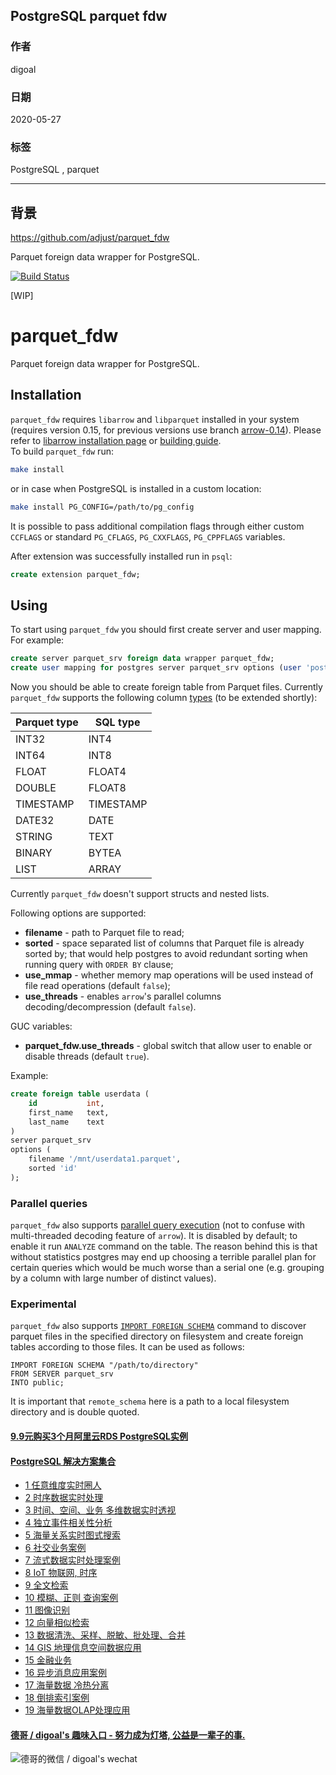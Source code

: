 ## PostgreSQL parquet fdw     
        
### 作者        
digoal        
        
### 日期        
2020-05-27        
        
### 标签        
PostgreSQL , parquet   
        
----        
        
## 背景        
https://github.com/adjust/parquet_fdw  
  
Parquet foreign data wrapper for PostgreSQL.  
  
[![Build Status](https://travis-ci.org/adjust/parquet_fdw.svg?branch=master)](https://travis-ci.org/adjust/parquet_fdw)  
  
[WIP]  
  
# parquet_fdw  
  
Parquet foreign data wrapper for PostgreSQL.  
  
## Installation  
  
`parquet_fdw` requires `libarrow` and `libparquet` installed in your system (requires version 0.15, for previous versions use branch [arrow-0.14](https://github.com/adjust/parquet_fdw/tree/arrow-0.14)). Please refer to [libarrow installation page](https://arrow.apache.org/install/) or [building guide](https://github.com/apache/arrow/blob/master/cpp/README.md).  
To build `parquet_fdw` run:  
```sh  
make install  
```  
or in case when PostgreSQL is installed in a custom location:  
```sh  
make install PG_CONFIG=/path/to/pg_config  
```  
It is possible to pass additional compilation flags through either custom  
`CCFLAGS` or standard `PG_CFLAGS`, `PG_CXXFLAGS`, `PG_CPPFLAGS` variables.  
  
After extension was successfully installed run in `psql`:  
```sql  
create extension parquet_fdw;  
```  
  
## Using  
To start using `parquet_fdw` you should first create server and user mapping. For example:  
```sql  
create server parquet_srv foreign data wrapper parquet_fdw;  
create user mapping for postgres server parquet_srv options (user 'postgres');  
```  
Now you should be able to create foreign table from Parquet files. Currently `parquet_fdw` supports the following column [types](https://github.com/apache/arrow/blob/master/cpp/src/arrow/type.h) (to be extended shortly):  
  
| Parquet type |  SQL type |  
|--------------|-----------|  
|        INT32 |      INT4 |  
|        INT64 |      INT8 |  
|        FLOAT |    FLOAT4 |  
|       DOUBLE |    FLOAT8 |  
|    TIMESTAMP | TIMESTAMP |  
|       DATE32 |      DATE |  
|       STRING |      TEXT |  
|       BINARY |     BYTEA |  
|         LIST |     ARRAY |  
  
Currently `parquet_fdw` doesn't support structs and nested lists.  
  
Following options are supported:  
* **filename** - path to Parquet file to read;  
* **sorted** - space separated list of columns that Parquet file is already sorted by; that would help postgres to avoid redundant sorting when running query with `ORDER BY` clause;  
* **use_mmap** - whether memory map operations will be used instead of file read operations (default `false`);  
* **use_threads** - enables `arrow`'s parallel columns decoding/decompression (default `false`).  
  
GUC variables:  
* **parquet_fdw.use_threads** - global switch that allow user to enable or disable threads (default `true`).  
  
Example:  
```sql  
create foreign table userdata (  
    id           int,  
    first_name   text,  
    last_name    text  
)  
server parquet_srv  
options (  
    filename '/mnt/userdata1.parquet',  
    sorted 'id'  
);  
```  
  
### Parallel queries  
`parquet_fdw` also supports [parallel query execution](https://www.postgresql.org/docs/current/parallel-query.html) (not to confuse with multi-threaded decoding feature of `arrow`). It is disabled by default; to enable it run `ANALYZE` command on the table. The reason behind this is that without statistics postgres may end up choosing a terrible parallel plan for certain queries which would be much worse than a serial one (e.g. grouping by a column with large number of distinct values).  
  
### Experimental  
  
`parquet_fdw` also supports [`IMPORT FOREIGN SCHEMA`](https://www.postgresql.org/docs/current/sql-importforeignschema.html) command to discover parquet files in the specified directory on filesystem and create foreign tables according to those files. It can be used as follows:  
  
```  
IMPORT FOREIGN SCHEMA "/path/to/directory"  
FROM SERVER parquet_srv  
INTO public;  
```  
  
It is important that `remote_schema` here is a path to a local filesystem directory and is double quoted.  
    
  
  
  
  
  
  
  
  
  
  
  
  
  
  
  
  
  
  
  
  
  
  
  
  
  
#### [9.9元购买3个月阿里云RDS PostgreSQL实例](https://www.aliyun.com/database/postgresqlactivity "57258f76c37864c6e6d23383d05714ea")
  
  
#### [PostgreSQL 解决方案集合](https://yq.aliyun.com/topic/118 "40cff096e9ed7122c512b35d8561d9c8")
- [1 任意维度实时圈人](https://yq.aliyun.com/topic/118 "40cff096e9ed7122c512b35d8561d9c8")
- [2 时序数据实时处理](https://yq.aliyun.com/topic/118 "40cff096e9ed7122c512b35d8561d9c8")
- [3 时间、空间、业务 多维数据实时透视](https://yq.aliyun.com/topic/118 "40cff096e9ed7122c512b35d8561d9c8")
- [4 独立事件相关性分析](https://yq.aliyun.com/topic/118 "40cff096e9ed7122c512b35d8561d9c8")
- [5 海量关系实时图式搜索](https://yq.aliyun.com/topic/118 "40cff096e9ed7122c512b35d8561d9c8")
- [6 社交业务案例](https://yq.aliyun.com/topic/118 "40cff096e9ed7122c512b35d8561d9c8")
- [7 流式数据实时处理案例](https://yq.aliyun.com/topic/118 "40cff096e9ed7122c512b35d8561d9c8")
- [8 IoT 物联网, 时序](https://yq.aliyun.com/topic/118 "40cff096e9ed7122c512b35d8561d9c8")
- [9 全文检索](https://yq.aliyun.com/topic/118 "40cff096e9ed7122c512b35d8561d9c8")
- [10 模糊、正则 查询案例](https://yq.aliyun.com/topic/118 "40cff096e9ed7122c512b35d8561d9c8")
- [11 图像识别](https://yq.aliyun.com/topic/118 "40cff096e9ed7122c512b35d8561d9c8")
- [12 向量相似检索](https://yq.aliyun.com/topic/118 "40cff096e9ed7122c512b35d8561d9c8")
- [13 数据清洗、采样、脱敏、批处理、合并](https://yq.aliyun.com/topic/118 "40cff096e9ed7122c512b35d8561d9c8")
- [14 GIS 地理信息空间数据应用](https://yq.aliyun.com/topic/118 "40cff096e9ed7122c512b35d8561d9c8")
- [15 金融业务](https://yq.aliyun.com/topic/118 "40cff096e9ed7122c512b35d8561d9c8")
- [16 异步消息应用案例](https://yq.aliyun.com/topic/118 "40cff096e9ed7122c512b35d8561d9c8")
- [17 海量数据 冷热分离](https://yq.aliyun.com/topic/118 "40cff096e9ed7122c512b35d8561d9c8")
- [18 倒排索引案例](https://yq.aliyun.com/topic/118 "40cff096e9ed7122c512b35d8561d9c8")
- [19 海量数据OLAP处理应用](https://yq.aliyun.com/topic/118 "40cff096e9ed7122c512b35d8561d9c8")
  
  
#### [德哥 / digoal's 趣味入口 - 努力成为灯塔, 公益是一辈子的事.](https://github.com/digoal/blog/blob/master/README.md "22709685feb7cab07d30f30387f0a9ae")
  
  
![德哥的微信 / digoal's wechat](../pic/digoal_weixin.jpg "f7ad92eeba24523fd47a6e1a0e691b59")
  
